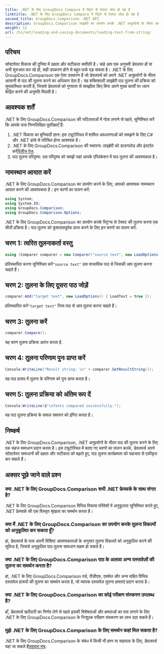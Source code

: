 ```yaml
---
title: .NET के लिए GroupDocs Compare में स्ट्रिंग से टेक्स्ट लोड हो रहा है
linktitle: .NET के लिए GroupDocs Compare में स्ट्रिंग से टेक्स्ट लोड हो रहा है
second_title: GroupDocs.Comparison .NET API
description: GroupDocs.Comparison लाइब्रेरी का उपयोग करके .NET अनुप्रयोगों के भीतर आसानी से टेक्स्ट की तुलना करें। निर्बाध एकीकरण के साथ दक्षता और सटीकता बढ़ाएँ।
weight: 12
url: /hi/net/loading-and-saving-documents/loading-text-from-string/
---
```

## परिचय
सॉफ्टवेयर विकास की दुनिया में दक्षता और सटीकता सर्वोपरि है। चाहे आप एक अनुभवी डेवलपर हों या अभी शुरुआत कर रहे हों, सही उपकरण होने से बहुत फर्क पड़ सकता है। .NET के लिए GroupDocs.Comparison एक ऐसा उपकरण है जो डेवलपर्स को अपने .NET अनुप्रयोगों के भीतर आसानी से पाठ की तुलना करने का अधिकार देता है। यह शक्तिशाली लाइब्रेरी पाठ तुलना की प्रक्रिया को सुव्यवस्थित करती है, जिससे डेवलपर्स को गुणवत्ता से समझौता किए बिना अपने मुख्य कार्यों पर ध्यान केंद्रित करने की अनुमति मिलती है।
## आवश्यक शर्तें
.NET के लिए GroupDocs.Comparison की जटिलताओं में गोता लगाने से पहले, सुनिश्चित करें कि आपके पास निम्नलिखित पूर्वापेक्षाएँ हैं:
1. .NET विकास का बुनियादी ज्ञान: इस ट्यूटोरियल में शामिल अवधारणाओं को समझने के लिए C# और .NET ढांचे से परिचित होना आवश्यक है।
2.  .NET के लिए GroupDocs.Comparison की स्थापना: लाइब्रेरी को डाउनलोड और इंस्टॉल करें[रिलीज पेज](https://releases.groupdocs.com/comparison/net/).
3. पाठ तुलना परिदृश्य: उस परिदृश्य को समझें जहां आपके एप्लिकेशन में पाठ तुलना की आवश्यकता है।

## नामस्थान आयात करें
.NET के लिए GroupDocs.Comparison का उपयोग करने के लिए, आपको आवश्यक नामस्थान आयात करने की आवश्यकता है। इन चरणों का पालन करें:

```csharp
using System;
using System.IO;
using GroupDocs.Comparison;
using GroupDocs.Comparison.Options;
```
.NET के लिए GroupDocs.Comparison का उपयोग करके स्ट्रिंग्स से टेक्स्ट की तुलना करना एक सीधी प्रक्रिया है। पाठ तुलना को कुशलतापूर्वक प्राप्त करने के लिए इन चरणों का पालन करें:
## चरण 1: त्वरित तुलनाकर्ता वस्तु
```csharp
using (Comparer comparer = new Comparer("source text", new LoadOptions() { LoadText = true }))
```
 प्रतिस्थापित करना सुनिश्चित करें`"source text"` उस वास्तविक पाठ से जिसकी आप तुलना करना चाहते हैं।
## चरण 2: तुलना के लिए दूसरा पाठ जोड़ें
```csharp
comparer.Add("target text", new LoadOptions() { LoadText = true });
```
 प्रतिस्थापित करें`"target text"` जिस पाठ से आप तुलना करना चाहते हैं।
## चरण 3: तुलना करें
```csharp
comparer.Compare();
```
यह चरण तुलना प्रक्रिया आरंभ करता है.
## चरण 4: तुलना परिणाम पुनः प्राप्त करें
```csharp
Console.WriteLine("Result string: \n" + comparer.GetResultString());
```
यह पाठ प्रारूप में तुलना के परिणाम को पुनः प्राप्त करता है।
## चरण 5: तुलना प्रक्रिया को अंतिम रूप दें
```csharp
Console.WriteLine($"\nTexts compared successfully.");
```
यह पाठ तुलना प्रक्रिया के सफल समापन को इंगित करता है।

## निष्कर्ष
.NET के लिए GroupDocs.Comparison, .NET अनुप्रयोगों के भीतर पाठ की तुलना करने के लिए एक सहज समाधान प्रदान करता है। इस ट्यूटोरियल में बताए गए चरणों का पालन करके, डेवलपर्स अपने सॉफ़्टवेयर समाधानों की दक्षता और सटीकता को बढ़ाते हुए, पाठ तुलना कार्यक्षमता को सहजता से एकीकृत कर सकते हैं।
## अक्सर पूछे जाने वाले प्रश्न
### क्या .NET के लिए GroupDocs.Comparison सभी .NET फ्रेमवर्क के साथ संगत है?
.NET के लिए GroupDocs.Comparison विभिन्न विकास परिवेशों में अनुकूलता सुनिश्चित करते हुए, .NET फ्रेमवर्क की एक विस्तृत श्रृंखला का समर्थन करता है।
### क्या मैं .NET के लिए GroupDocs.Comparison का उपयोग करके तुलना विकल्पों को अनुकूलित कर सकता हूँ?
हां, डेवलपर्स के पास अपनी विशिष्ट आवश्यकताओं के अनुसार तुलना विकल्पों को अनुकूलित करने की सुविधा है, जिससे अनुकूलित पाठ तुलना समाधान सक्षम हो सकते हैं।
### क्या .NET के लिए GroupDocs.Comparison पाठ के अलावा अन्य दस्तावेज़ों की तुलना का समर्थन करता है?
हां, .NET के लिए GroupDocs.Comparison वर्ड, पीडीएफ, एक्सेल और अन्य सहित विभिन्न दस्तावेज़ प्रारूपों की तुलना का समर्थन करता है, जो व्यापक दस्तावेज़ तुलना क्षमताएं प्रदान करता है।
### क्या .NET के लिए GroupDocs.Comparison का कोई परीक्षण संस्करण उपलब्ध है?
हाँ, डेवलपर्स खरीदारी का निर्णय लेने से पहले इसकी विशेषताओं और क्षमताओं का पता लगाने के लिए .NET के लिए GroupDocs.Comparison के निःशुल्क परीक्षण संस्करण का लाभ उठा सकते हैं।
### मुझे .NET के लिए GroupDocs.Comparison के लिए समर्थन कहां मिल सकता है?
 .NET के लिए GroupDocs.Comparison के संबंध में किसी भी प्रश्न या सहायता के लिए, डेवलपर्स यहां जा सकते हैं[सहयता मंच](https://forum.groupdocs.com/c/comparison/12).